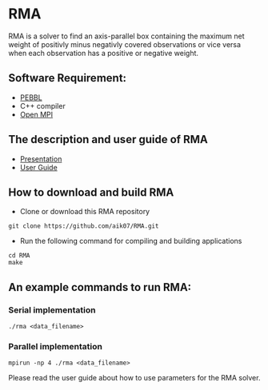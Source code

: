 # RMA

RMA is a solver to find an axis-parallel box containing the maximum net
weight of positivly minus negativly covered observations or vice versa
when each observation has a positive or negative weight. 

## Software Requirement:
* [PEBBL](https://software.sandia.gov/trac/acro/wiki/Example/Building/acro-pebbl)
* C++ compiler
* [Open MPI](https://www.open-mpi.org/)

## The description and user guide of RMA
* [Presentation](https://github.com/aik07/RMA/blob/master/RMA_slides.pdf)
* [User Guide](https://github.com/aik07/RMA/blob/master/RMA_user_guide.pdf)

## How to download and build RMA

* Clone or download this RMA repository
```
git clone https://github.com/aik07/RMA.git
```
* Run the following command for compiling and building applications
```
cd RMA
make
```

## An example commands to run RMA:

### Serial implementation
```
./rma <data_filename>
```

### Parallel implementation
```
mpirun -np 4 ./rma <data_filename>
```

Please read the user guide about how to use parameters for the RMA solver.
